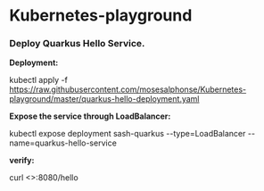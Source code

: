# Kubernetes-playground

<h3>Deploy Quarkus Hello Service.</h3>

<b>Deployment:</b>

kubectl apply -f https://raw.githubusercontent.com/mosesalphonse/Kubernetes-playground/master/quarkus-hello-deployment.yaml

<b>Expose the service through LoadBalancer:</b>

kubectl expose deployment sash-quarkus --type=LoadBalancer --name=quarkus-hello-service

<b>verify:</b>

curl <<External LB IP>>:8080/hello
